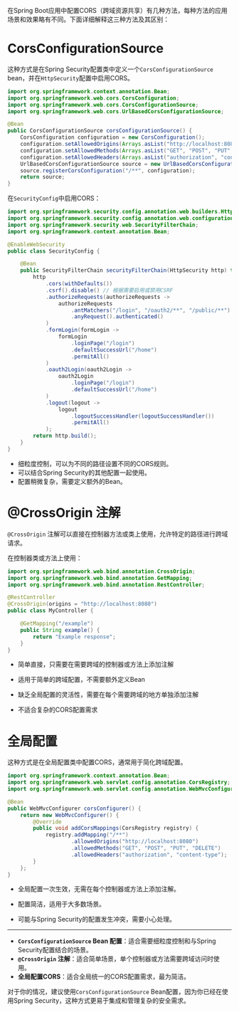 在Spring Boot应用中配置CORS（跨域资源共享）有几种方法，每种方法的应用场景和效果略有不同。下面详细解释这三种方法及其区别：

# CorsConfigurationSource
这种方式是在Spring Security配置类中定义一个`CorsConfigurationSource` bean，并在`HttpSecurity`配置中启用CORS。

```java
import org.springframework.context.annotation.Bean;
import org.springframework.web.cors.CorsConfiguration;
import org.springframework.web.cors.CorsConfigurationSource;
import org.springframework.web.cors.UrlBasedCorsConfigurationSource;

@Bean
public CorsConfigurationSource corsConfigurationSource() {
    CorsConfiguration configuration = new CorsConfiguration();
    configuration.setAllowedOrigins(Arrays.asList("http://localhost:8080")); // 前端地址
    configuration.setAllowedMethods(Arrays.asList("GET", "POST", "PUT", "DELETE"));
    configuration.setAllowedHeaders(Arrays.asList("authorization", "content-type"));
    UrlBasedCorsConfigurationSource source = new UrlBasedCorsConfigurationSource();
    source.registerCorsConfiguration("/**", configuration);
    return source;
}
```

在`SecurityConfig`中启用CORS：
```java
import org.springframework.security.config.annotation.web.builders.HttpSecurity;
import org.springframework.security.config.annotation.web.configuration.EnableWebSecurity;
import org.springframework.security.web.SecurityFilterChain;
import org.springframework.context.annotation.Bean;

@EnableWebSecurity
public class SecurityConfig {

    @Bean
    public SecurityFilterChain securityFilterChain(HttpSecurity http) throws Exception {
        http
            .cors(withDefaults())
            .csrf().disable() // 根据需要启用或禁用CSRF
            .authorizeRequests(authorizeRequests ->
                authorizeRequests
                    .antMatchers("/login", "/oauth2/**", "/public/**").permitAll()
                    .anyRequest().authenticated()
            )
            .formLogin(formLogin ->
                formLogin
                    .loginPage("/login")
                    .defaultSuccessUrl("/home")
                    .permitAll()
            )
            .oauth2Login(oauth2Login ->
                oauth2Login
                    .loginPage("/login")
                    .defaultSuccessUrl("/home")
            )
            .logout(logout ->
                logout
                    .logoutSuccessHandler(logoutSuccessHandler())
                    .permitAll()
            );
        return http.build();
    }
}
```

- 细粒度控制，可以为不同的路径设置不同的CORS规则。
- 可以结合Spring Security的其他配置一起使用。
- 配置稍微复杂，需要定义额外的Bean。

# @CrossOrigin 注解
`@CrossOrigin` 注解可以直接在控制器方法或类上使用，允许特定的路径进行跨域请求。

在控制器类或方法上使用：
```java
import org.springframework.web.bind.annotation.CrossOrigin;
import org.springframework.web.bind.annotation.GetMapping;
import org.springframework.web.bind.annotation.RestController;

@RestController
@CrossOrigin(origins = "http://localhost:8080")
public class MyController {

    @GetMapping("/example")
    public String example() {
        return "Example response";
    }
}
```

- 简单直接，只需要在需要跨域的控制器或方法上添加注解
- 适用于简单的跨域配置，不需要额外定义Bean

- 缺乏全局配置的灵活性，需要在每个需要跨域的地方单独添加注解
- 不适合复杂的CORS配置需求

# 全局配置
这种方式是在全局配置类中配置CORS，通常用于简化跨域配置。

```java
import org.springframework.context.annotation.Bean;
import org.springframework.web.servlet.config.annotation.CorsRegistry;
import org.springframework.web.servlet.config.annotation.WebMvcConfigurer;

@Bean
public WebMvcConfigurer corsConfigurer() {
    return new WebMvcConfigurer() {
        @Override
        public void addCorsMappings(CorsRegistry registry) {
            registry.addMapping("/**")
                    .allowedOrigins("http://localhost:8080")
                    .allowedMethods("GET", "POST", "PUT", "DELETE")
                    .allowedHeaders("authorization", "content-type");
        }
    };
}
```

- 全局配置一次生效，无需在每个控制器或方法上添加注解。
- 配置简洁，适用于大多数场景。

- 可能与Spring Security的配置发生冲突，需要小心处理。

---

- **`CorsConfigurationSource` Bean 配置**：适合需要细粒度控制和与Spring Security配置结合的场景。
- **`@CrossOrigin` 注解**：适合简单场景，单个控制器或方法需要跨域访问时使用。
- **全局配置CORS**：适合全局统一的CORS配置需求，最为简洁。

对于你的情况，建议使用`CorsConfigurationSource` Bean配置，因为你已经在使用Spring Security，这种方式更易于集成和管理复杂的安全需求。

